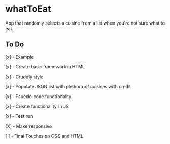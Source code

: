 # whatToEat
App that randomly selects a cuisine from a list when you're not sure what to eat.

## To Do

[x] - Example

[x] - Create basic framework in HTML

[x] - Crudely style

[x] - Populate JSON list with plethora of cuisines with credit

[x] - Psuedo-code functionality

[x] - Create functionality in JS

[x] - Test run

[X] - Make responsive

[ ] - Final Touches on CSS and HTML